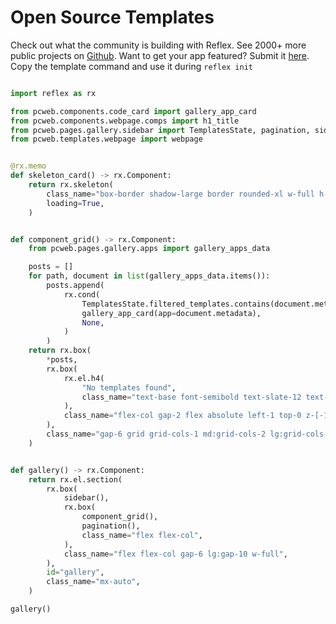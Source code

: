 # Open Source Templates

Check out what the community is building with Reflex. See 2000+ more public projects on [Github](https://github.com/reflex-dev/reflex/network/dependents). Want to get your app featured? Submit it [here](https://github.com/reflex-dev/templates). Copy the template command and use it during `reflex init`

```python exec

import reflex as rx

from pcweb.components.code_card import gallery_app_card
from pcweb.components.webpage.comps import h1_title
from pcweb.pages.gallery.sidebar import TemplatesState, pagination, sidebar
from pcweb.templates.webpage import webpage


@rx.memo
def skeleton_card() -> rx.Component:
    return rx.skeleton(
        class_name="box-border shadow-large border rounded-xl w-full h-[280px] overflow-hidden",
        loading=True,
    )


def component_grid() -> rx.Component:
    from pcweb.pages.gallery.apps import gallery_apps_data

    posts = []
    for path, document in list(gallery_apps_data.items()):
        posts.append(
            rx.cond(
                TemplatesState.filtered_templates.contains(document.metadata["title"]),
                gallery_app_card(app=document.metadata),
                None,
            )
        )
    return rx.box(
        *posts,
        rx.box(
            rx.el.h4(
                "No templates found",
                class_name="text-base font-semibold text-slate-12 text-nowrap",
            ),
            class_name="flex-col gap-2 flex absolute left-1 top-0 z-[-1] w-full",
        ),
        class_name="gap-6 grid grid-cols-1 md:grid-cols-2 lg:grid-cols-3 w-full relative",
    )


def gallery() -> rx.Component:
    return rx.el.section(
        rx.box(
            sidebar(),
            rx.box(
                component_grid(),
                pagination(),
                class_name="flex flex-col",
            ),
            class_name="flex flex-col gap-6 lg:gap-10 w-full",
        ),
        id="gallery",
        class_name="mx-auto",
    )

```

```python eval
gallery()
```

